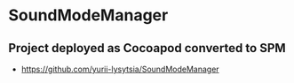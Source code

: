 # SoundModeManager

## Project deployed as Cocoapod converted to SPM
- https://github.com/yurii-lysytsia/SoundModeManager
